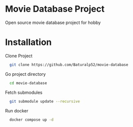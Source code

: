 
# Movie Database Project

Open source movie database project for hobby



# Installation

Clone Project

```bash
  git clone https://github.com/Baturalp52/movie-database
```

Go project directory

```bash
  cd movie-database
```

Fetch submodules

```bash
  git submodule update --recursive
```

Run docker

```bash
  docker compose up -d
```

  